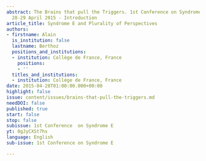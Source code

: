 ```yaml
---
abstract: The Brains that pull the Triggers. 1st Conference on Syndrome E, Paris IAS,
  28-29 April 2015 - Introduction
article_title: Syndrome E and Plurality of Perspectives
authors:
- firstname: Alain
  is_institution: false
  lastname: Berthoz
  positions_and_institutions:
  - institution: Collège de France, France
    positions:
    - ''
  titles_and_institutions:
  - institution: Collège de France, France
date: 2015-04-28T01:00:00.000+00:00
highlight: false
issue: content/issues/brains-that-pull-the-triggers.md
needDOI: false
published: true
start: false
stop: false
subissue: 1st Conference  on Syndrome E
yt: 0gJyCXSt7hs
language: English
sub-issue: 1st Conference on Syndrome E

---
```

<Youtube yt="0gJyCXSt7hs" caption="Syndrome E and Plurality of Perspectives" start="false" stop="false"></Youtube>